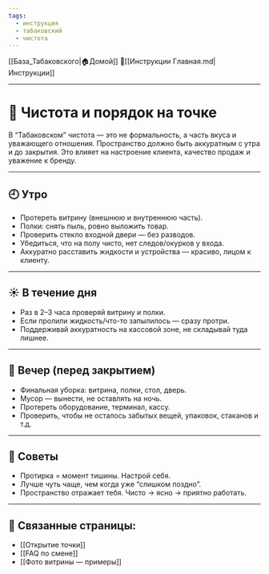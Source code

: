 ```yaml
---
tags:
  - инструкция
  - табаковский
  - чистота
---
```

[[База_Табаковского|🏠Домой]]
📁[[Инструкции Главная.md|Инструкции]]

---

# 🧼 Чистота и порядок на точке

В “Табаковском” чистота — это не формальность, а часть вкуса и уважающего отношения. Пространство должно быть аккуратным с утра и до закрытия. Это влияет на настроение клиента, качество продаж и уважение к бренду.

---

## 🕘 Утро
- Протереть витрину (внешнюю и внутреннюю часть).
- Полки: снять пыль, ровно выложить товар.
- Проверить стекло входной двери — без разводов.
- Убедиться, что на полу чисто, нет следов/окурков у входа.
- Аккуратно расставить жидкости и устройства — красиво, лицом к клиенту.

---

## ☀️ В течение дня
- Раз в 2–3 часа проверяй витрину и полки.
- Если пролили жидкость/что-то запылилось — сразу протри.
- Поддерживай аккуратность на кассовой зоне, не складывай туда лишнее.

---

## 🌙 Вечер (перед закрытием)
- Финальная уборка: витрина, полки, стол, дверь.
- Мусор — вынести, не оставлять на ночь.
- Протереть оборудование, терминал, кассу.
- Проверить, чтобы не осталось забытых вещей, упаковок, стаканов и т.д.

---

## 🧠 Советы
- Протирка = момент тишины. Настрой себя.
- Лучше чуть чаще, чем когда уже “слишком поздно”.
- Пространство отражает тебя. Чисто → ясно → приятно работать.

---

## 📎 Связанные страницы:
- [[Открытие точки]]
- [[FAQ по смене]]
- [[Фото витрины — примеры]]
